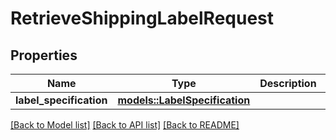# RetrieveShippingLabelRequest

## Properties

Name | Type | Description | Notes
------------ | ------------- | ------------- | -------------
**label_specification** | [**models::LabelSpecification**](LabelSpecification.md) |  | 

[[Back to Model list]](../README.md#documentation-for-models) [[Back to API list]](../README.md#documentation-for-api-endpoints) [[Back to README]](../README.md)


